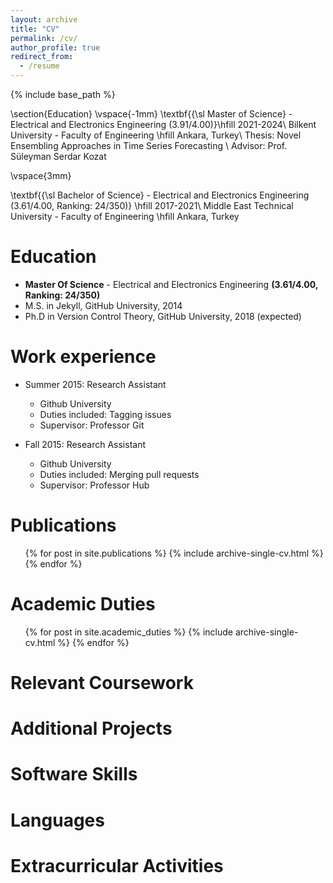 ```yaml
---
layout: archive
title: "CV"
permalink: /cv/
author_profile: true
redirect_from:
  - /resume
---
```


{% include base_path %}

\section{Education}
\vspace{-1mm}
\textbf{{\sl Master of Science} - Electrical and Electronics Engineering (3.91/4.00)}\hfill 2021-2024\\ 
Bilkent University - Faculty of Engineering \hfill Ankara, Turkey\\
Thesis: Novel Ensembling Approaches in Time Series Forecasting \\
Advisor: Prof. Süleyman Serdar Kozat

\vspace{3mm}

\textbf{{\sl Bachelor of Science} - Electrical and Electronics Engineering (3.61/4.00, Ranking: 24/350)} \hfill 2017-2021\\
Middle East Technical University - Faculty of Engineering \hfill Ankara, Turkey 

Education
======
* **Master Of Science** - Electrical and Electronics Engineering **(3.61/4.00, Ranking: 24/350)**
* M.S. in Jekyll, GitHub University, 2014
* Ph.D in Version Control Theory, GitHub University, 2018 (expected)

Work experience
======
* Summer 2015: Research Assistant
  * Github University
  * Duties included: Tagging issues
  * Supervisor: Professor Git

* Fall 2015: Research Assistant
  * Github University
  * Duties included: Merging pull requests
  * Supervisor: Professor Hub

Publications
======
  <ul>{% for post in site.publications %}
    {% include archive-single-cv.html %}
  {% endfor %}</ul>
  
Academic Duties
======
  <ul>{% for post in site.academic_duties %}
    {% include archive-single-cv.html %}
  {% endfor %}</ul>
  
Relevant Coursework
======

Additional Projects
======

Software Skills
======

Languages
======

Extracurricular Activities
======
